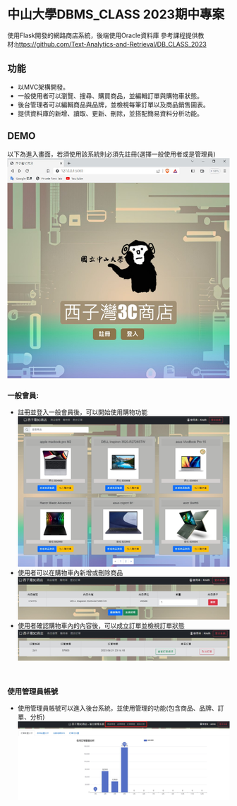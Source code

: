 # 中山大學DBMS_CLASS 2023期中專案
使用Flask開發的網路商店系統，後端使用Oracle資料庫
參考課程提供教材:https://github.com/Text-Analytics-and-Retrieval/DB_CLASS_2023
<br>

## 功能
- 以MVC架構開發。
- 一般使用者可以瀏覽、搜尋、購買商品，並編輯訂單與購物車狀態。
- 後台管理者可以編輯商品與品牌，並檢視每筆訂單以及商品銷售圖表。
- 提供資料庫的新增、讀取、更新、刪除，並搭配簡易資料分析功能。


## DEMO
以下為進入畫面，若須使用該系統則必須先註冊(選擇一般使用者或是管理員)
![image](https://github.com/Alan-Cheng/DB_CLASS_PROJECT/blob/main/demo/index.jpg)
<br>

### 一般會員:
- 註冊並登入一般會員後，可以開始使用購物功能
![image](https://github.com/Alan-Cheng/DB_CLASS_PROJECT/blob/main/demo/store.jpg)
- 使用者可以在購物車內新增或刪除商品
![image](https://github.com/Alan-Cheng/DB_CLASS_PROJECT/blob/main/demo/cart.jpg)
- 使用者確認購物車內的內容後，可以成立訂單並檢視訂單狀態
![image](https://github.com/Alan-Cheng/DB_CLASS_PROJECT/blob/main/demo/order.jpg)
<br>

### 使用管理員帳號
- 使用管理員帳號可以進入後台系統，並使用管理的功能(包含商品、品牌、訂單、分析)
![image](https://github.com/Alan-Cheng/DB_CLASS_PROJECT/blob/main/demo/backstage.jpg)

